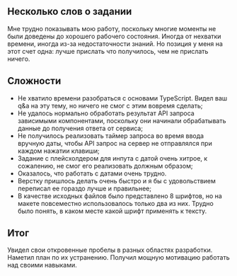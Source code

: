 ## Несколько слов о задании
Мне трудно показывать мою работу, поскольку многие моменты не были доведены до хорошего рабочего состояния. Иногда от нехватки времени, иногда из-за недостаточности знаний. Но позиция у меня на этот счет одна: лучше прислать что получилось, чем не прислать ничего. 

## Сложности
* Не хватило времени разобраться с основами TypeScript. Видел ваш q&a на эту тему, но ничего не смог с этим вовремя сделать;
* Не удалось нормально обработать результат API запроса зависимыми компонентами, поскольку они начинали обрабатывать данные до получения ответа от сервиса;
* Не получилось реализовать таймер запроса во время ввода вручную даты, чтобы API запрос на сервер не отправлялся при каждом нажатии клавиши;
* Задание с плейсхолдером для инпута с датой очень хитрое, к сожалению, не смог его реализовать должным образом;
* Оказалось, что работать с датами очень трудно.
* Верстку пришлось делать очень быстро и я бы с удовольствием переписал ее гораздо лучше и правильнее;
* В качестве исходных файлов было представлено 8 шрифтов, но на макете повсеместно использовалось только два из них. Трудно было понять, в каком месте какой шрифт применять к тексту.

## Итог
Увидел свои откровенные пробелы в разных областях разработки. Наметил план по их устранению. Получил мощную мотивацию работать над своими навыками.